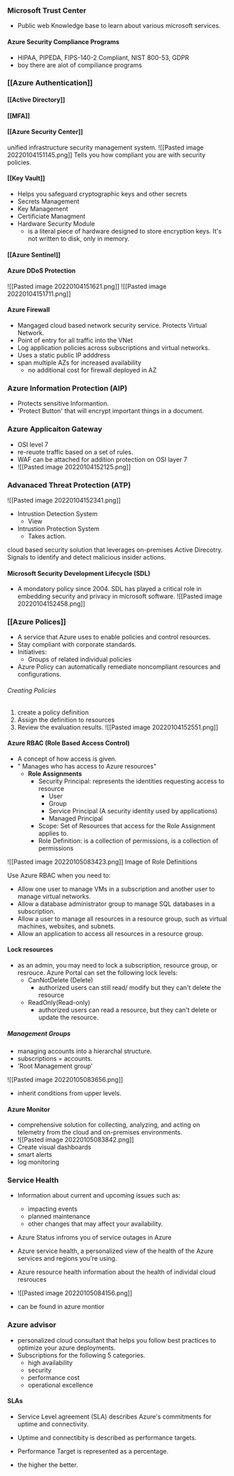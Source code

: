 ### Microsoft Trust Center
- Public web  Knowledge base to learn about various microsoft services. 

#### Azure Security Compliance Programs
- HIPAA, PIPEDA, FIPS-140-2 Compliant, NIST 800-53, GDPR
- boy there are alot of compiliance programs


### [[Azure Authentication]]

#### [[Active Directory]]
#### [[MFA]]

#### [[Azure Security Center]]
unified infrastructure security management system.
![[Pasted image 20220104151145.png]]
Tells you how compliant you are with security policies. 


#### [[Key Vault]]
- Helps you safeguard cryptographic keys and other secrets 
- Secrets Management
- Key Management
- Certificiate Managment
- Hardware Security Module
	- is a literal piece of hardware designed to store encryption keys. It's not written to disk, only in memory. 


#### [[Azure Sentinel]]


#### Azure DDoS Protection
![[Pasted image 20220104151621.png]]
![[Pasted image 20220104151711.png]]

#### Azure Firewall
- Mangaged cloud based network security service. Protects Virtual Network. 
- Point of entry for all traffic into the VNet
- Log application policies across subscriptions and virtual networks. 
- Uses a static public IP adddress 
- span multiple AZs for increased availability
	- no additional cost for firewall deployed in AZ

### Azure Information Protection (AIP)
- Protects sensitive Informantion. 
- 'Protect Button' that will encrypt important things in a document. 

### Azure Applicaiton Gateway
- OSI level 7 
- re-reuote traffic based on a set of rules. 
- WAF can be attached for addition protection on OSI layer 7
- ![[Pasted image 20220104152125.png]]

### Advanaced Threat Protection (ATP)  
![[Pasted image 20220104152341.png]]

- Intrustion Detection System
	- View 
- Intrustion Protection System
	- Takes action. 

cloud based security solution that leverages on-premises Active Direcotry. Signals to identify and detect malicious insider actions. 


#### Microsoft Security Development Lifecycle (SDL)
- A mondatory policy since 2004. SDL has played a critical role in embedding security and privacy in microsoft software. 
![[Pasted image 20220104152458.png]]

### [[Azure Polices]]
- A service that Azure uses to enable policies and control resources.
- Stay compliant with corporate standards.
- Initiatives:
	- Groups of related individual policies
- Azure Policy can automatically remediate noncompliant resources and configurations. 
###### Creating Policies
1. create a policy definition
2. Assign the definition to resources
3. Review the evaluation results.
![[Pasted image 20220104152551.png]]

#### Azure RBAC (Role Based Access Control)
- A concept of how access is given. 
- " Manages who has access to Azure resources"
	- **Role Assignments**
		- Security Principal: represents the identities requesting access to resource
			- User
			- Group
			- Service Principal (A security identity used by applications)
			- Managed Principal
		- Scope: Set of Resources that access for the Role Assignment applies to. 
		- Role Definition: is a collection of permissions, is a collection of permissions

![[Pasted image 20220105083423.png]]
Image of Role Definitions

Use Azure RBAC when you need to:

-   Allow one user to manage VMs in a subscription and another user to manage virtual networks.
-   Allow a database administrator group to manage SQL databases in a subscription.
-   Allow a user to manage all resources in a resource group, such as virtual machines, websites, and subnets.
-   Allow an application to access all resources in a resource group.

#### Lock resources
- as an admin, you may need to lock a subscription, resource group, or resrouce. Azure Portal can set the following lock levels:
	- CanNotDelete (Delete)
		- authorized users can still read/ modify but they can't delete the resource
	- ReadOnly(Read-only)
		- authorized users can read a resource, but they can't delete or update the resource. 

##### Management Groups
- managing accounts into a hierarchal structure.
- subscriptions = accounts. 
- 'Root Management group'

![[Pasted image 20220105083656.png]]
- inherit conditions from upper levels. 

#### Azure Monitor
- comprehensive solution for collecting, analyzing, and acting on telemetry from the cloud and on-premises environments. 
- ![[Pasted image 20220105083842.png]]
- Create visual dashboards
- smart alerts 
- log monitoring


### Service Health
- Information about current and upcoming issues such as:
	- impacting events
	- planned maintenance
	- other changes that may affect your availability. 

- Azure Status infroms you of service outages in Azure
- Azure service health, a personalized view of the health of the Azure services and regions you're using. 
- Azure resource health information about the health of individal cloud resrouces

- ![[Pasted image 20220105084156.png]]
- can be found in azure montior


### Azure advisor
- personalized cloud consultant that helps you follow best practices to optimize your azure deployments.
- Subscriptions for the following 5 categories.
	- high availability
	- security
	- performance cost
	- operational excellence 


#### SLAs
- Service Level agreement (SLA) describes Azure's commitments for uptime and connectivity. 
- Uptime and connectibity is described as performance targets. 

- Performance Target is represented as a percentage. 
- the higher the better. 



